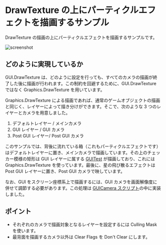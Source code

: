# DrawTexture の上にパーティクルエフェクトを描画するサンプル

DrawTexture の描画の上にパーティクルエフェクトを描画するサンプルです。

![screenshot](http://cloud.github.com/downloads/keijiro/unity-fxongui/screenshot.png)

## どのように実現しているか

GUI.DrawTexture は、どのように設定を行っても、すべてのカメラの描画が終了した後に描画が行われます。この制約を回避するために、GUI.DrawTexture ではなく Graphics.DrawTexture を用いています。

Graphics.DrawTexture による描画であれば、通常のゲームオブジェクトの描画と同じく、レイヤーによって描き分けができます。そこで、次のような 3 つのレイヤーとカメラを用意しました。

1. デフォルトレイヤー / メインカメラ
1. GUI レイヤー / GUI カメラ
1. Post GUI レイヤー/ Post GUI カメラ

このサンプルでは、背後に流れている箱（これもパーティクルエフェクトです）はデフォルトレイヤーに置き、メインカメラで描画しています。その上のチェッカー模様の矩形は GUI レイヤーに属する [GUITest](https://github.com/keijiro/unity-fxongui/blob/master/Assets/GUITest.js) が描画しており、これには Graphics.DrawTexture を使っています。最後に、星の飛び散るエフェクトは Post GUI レイヤーに置き、Post GUI カメラで映しています。

なお、GUI をスクリーン座標系上で描画するには、GUI カメラを画面解像度に併せて調節する必要があります。この処理は [GUICamera スクリプト](https://github.com/keijiro/unity-fxongui/blob/master/Assets/GUICamera.js)の中に実装しました。

## ポイント

- それぞれのカメラで描画対象となるレイヤーを設定するには Culling Mask を使います。
- 最背面を描画するカメラ以外は Clear Flags を Don't Clear にします。
